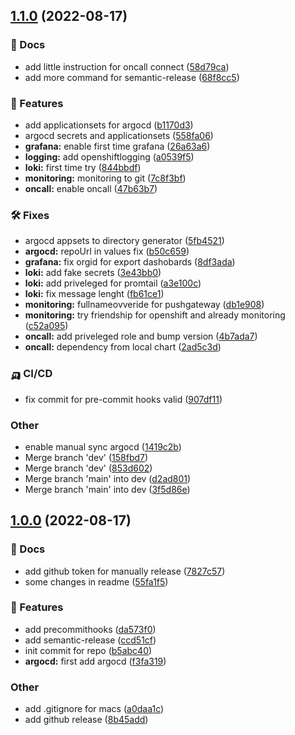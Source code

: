 ## [1.1.0](https://github.com/ForomePlatform/oc-iac/compare/1.0.0...1.1.0) (2022-08-17)


### 📔 Docs

* add little instruction for oncall connect ([58d79ca](https://github.com/ForomePlatform/oc-iac/commit/58d79ca64cd0ad9f66bdba21fb862d876973dcda))
* add more command for semantic-release ([68f8cc5](https://github.com/ForomePlatform/oc-iac/commit/68f8cc587b4fc55a2f582e80d2f12cd71ea0a096))


### 🚀 Features

* add applicationsets for argocd ([b1170d3](https://github.com/ForomePlatform/oc-iac/commit/b1170d38b8fe0c3c8cf367331dd9cfeec77b99fb))
* argocd secrets and applicationsets ([558fa06](https://github.com/ForomePlatform/oc-iac/commit/558fa060c21f285557999ed04bad6358c5f66906))
* **grafana:** enable first time grafana ([26a63a6](https://github.com/ForomePlatform/oc-iac/commit/26a63a6fd0d963b362b5bed10353e323408d2d48))
* **logging:** add openshiftlogging ([a0539f5](https://github.com/ForomePlatform/oc-iac/commit/a0539f5c9c281582210343ca1740a648853be660))
* **loki:** first time try ([844bbdf](https://github.com/ForomePlatform/oc-iac/commit/844bbdf7f6053348e1e16f3e17eb3b42cc565c64))
* **monitoring:** monitoring to git ([7c8f3bf](https://github.com/ForomePlatform/oc-iac/commit/7c8f3bffb3df466e8df6351547aaf797394798b0))
* **oncall:** enable oncall ([47b63b7](https://github.com/ForomePlatform/oc-iac/commit/47b63b72db9c9976bf2019f72724cb41eb3e5371))


### 🛠 Fixes

* argocd appsets to directory generator ([5fb4521](https://github.com/ForomePlatform/oc-iac/commit/5fb452143aa3574c7340957f29bcd4bea382308e))
* **argocd:** repoUrl in values fix ([b50c659](https://github.com/ForomePlatform/oc-iac/commit/b50c6594a99e9f8097ed11a58bb4ab09f7dbb3a9))
* **grafana:** fix orgid for export dashobards ([8df3ada](https://github.com/ForomePlatform/oc-iac/commit/8df3adaba95cb0e505e93c5e587b27c5973df0b8))
* **loki:** add fake secrets ([3e43bb0](https://github.com/ForomePlatform/oc-iac/commit/3e43bb0b0be6d6449fad4c0b2826c31f3f6f04b8))
* **loki:** add priveleged for promtail ([a3e100c](https://github.com/ForomePlatform/oc-iac/commit/a3e100c6a1c80193b39bcc77a233536895e45404))
* **loki:** fix message lenght ([fb61ce1](https://github.com/ForomePlatform/oc-iac/commit/fb61ce1e0fb4e32486f2cbe3c7ba247d34904a14))
* **monitoring:** fullnameovveride for pushgateway ([db1e908](https://github.com/ForomePlatform/oc-iac/commit/db1e9088ffa3f6fd8c369d31d9ded553b9775e47))
* **monitoring:** try friendship for openshift and already monitoring ([c52a095](https://github.com/ForomePlatform/oc-iac/commit/c52a095adf07e6818aab05441d1edeee614f5323))
* **oncall:** add priveleged role and bump version ([4b7ada7](https://github.com/ForomePlatform/oc-iac/commit/4b7ada774c8bb1fb893e4182403ba5a6a689f52a))
* **oncall:** dependency from local chart ([2ad5c3d](https://github.com/ForomePlatform/oc-iac/commit/2ad5c3d513faf96c9b6bf696d8db954f2b98414b))


### 🛺 CI/CD

* fix commit for pre-commit hooks valid ([907df11](https://github.com/ForomePlatform/oc-iac/commit/907df1151bc38cd00beac9fbb111e1163af3e46b))


### Other

* enable manual sync argocd ([1419c2b](https://github.com/ForomePlatform/oc-iac/commit/1419c2b41cbc0fe66a9404d2ea3a50ce119069b5))
* Merge branch 'dev' ([158fbd7](https://github.com/ForomePlatform/oc-iac/commit/158fbd7af143e6725a7f6c962ca3e0965c5a52fd))
* Merge branch 'dev' ([853d602](https://github.com/ForomePlatform/oc-iac/commit/853d602e613ce64016469ce03b1a8f515ab86c40))
* Merge branch 'main' into dev ([d2ad801](https://github.com/ForomePlatform/oc-iac/commit/d2ad80189256dc8d7208a3120ef2c06a710823d4))
* Merge branch 'main' into dev ([3f5d86e](https://github.com/ForomePlatform/oc-iac/commit/3f5d86ed10449d6bb2430b83b6651d50c24c23a2))

## [1.0.0](https://github.com/ForomePlatform/oc-iac/compare/...1.0.0) (2022-08-17)


### 📔 Docs

* add github token for manually release ([7827c57](https://github.com/ForomePlatform/oc-iac/commit/7827c5797213e7e3b0c4bbb017f234fa99649761))
* some changes in readme ([55fa1f5](https://github.com/ForomePlatform/oc-iac/commit/55fa1f54d8b82b134d97983b7d75c5b07ca201aa))


### 🚀 Features

* add precommithooks ([da573f0](https://github.com/ForomePlatform/oc-iac/commit/da573f08ed67abb76138376e020155c5c151af5b))
* add semantic-release ([ccd51cf](https://github.com/ForomePlatform/oc-iac/commit/ccd51cfbfa4d0213aeca3eaef0993b2e77637b41))
* init commit for repo ([b5abc40](https://github.com/ForomePlatform/oc-iac/commit/b5abc4079a3cf1971fce7730543e0ce180d72f6e))
* **argocd:** first add argocd ([f3fa319](https://github.com/ForomePlatform/oc-iac/commit/f3fa3194fc3fa03da1e5969eecc19b56aea205dc))


### Other

* add .gitignore for macs ([a0daa1c](https://github.com/ForomePlatform/oc-iac/commit/a0daa1c8239d896eb10dd98de8a3ade9c6c8259c))
* add github release ([8b45add](https://github.com/ForomePlatform/oc-iac/commit/8b45add30abf3f84a81bec43bfea93e84f887d11))
